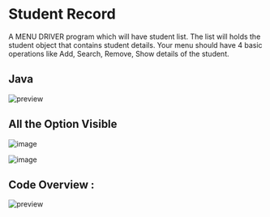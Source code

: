 # Student Record

A MENU DRIVER program which will have student list. The list will  holds the student object that contains student details.
Your menu should have 4 basic operations like Add, Search, Remove, Show details of the student.

## Java

![preview](https://user-images.githubusercontent.com/72241207/168904038-4c2a5387-21a8-497e-8ef3-363e5bd45677.gif)

## All the Option Visible

![image](https://user-images.githubusercontent.com/72241207/168423309-a69258b7-7e44-4393-8f61-f03f7efa0f4c.png)

![image](https://user-images.githubusercontent.com/72241207/168423320-744c1242-8003-40a5-80f6-696bc89fe049.png)

## Code Overview :

![preview](https://user-images.githubusercontent.com/72241207/168904728-1bcf6701-cb3a-4e48-b4c4-35f866581dd5.gif)
